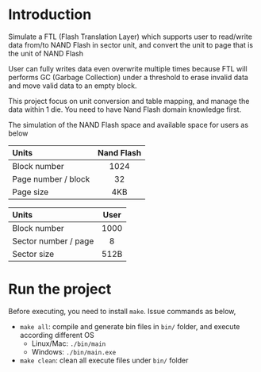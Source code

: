 # Introduction
Simulate a FTL (Flash Translation Layer) which supports user to read/write data from/to NAND Flash in sector unit, and convert the unit to page that is the unit of NAND Flash

User can fully writes data even overwrite multiple times because FTL will performs GC (Garbage Collection) under a threshold to erase invalid data and move valid data to an empty block.

This project focus on unit conversion and table mapping, and manage the data within 1 die. You need to have Nand Flash domain knowledge first.

The simulation of the NAND Flash space and available space for users as below

| Units    | Nand Flash | 
| :-------- | :-------: |
| Block number  |  1024    |
| Page number / block | 32   |
| Page size    | 4KB    |

| Units    | User | 
| :-------- | :-------: |
| Block number  |  1000    |
| Sector number / page | 8 |
| Sector size    | 512B   |

# Run the project
Before executing, you need to install `make`.
Issue commands as below,

* `make all`: compile and generate bin files in `bin/` folder, and execute according different OS
    * Linux/Mac: `./bin/main`
    * Windows: `./bin/main.exe`
* `make clean`: clean all execute files under `bin/` folder



